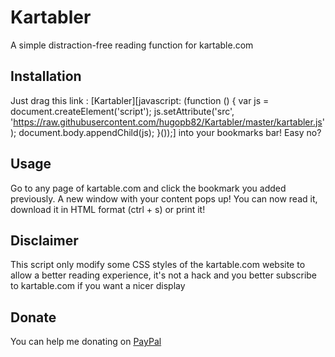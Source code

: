 # Kartabler
A simple distraction-free reading function for kartable.com
## Installation
Just drag this link : [Kartabler][javascript: (function () { var js = document.createElement('script'); js.setAttribute('src', 'https://raw.githubusercontent.com/hugopb82/Kartabler/master/kartabler.js'); document.body.appendChild(js); }());] into your bookmarks bar! Easy no?
## Usage
Go to any page of kartable.com and click the bookmark you added previously. A new window with your content pops up! You can now read it, download it in HTML format (ctrl + s) or print it!
## Disclaimer 
This script only modify some CSS styles of the kartable.com website to allow a better reading experience, it's not a hack and you better subscribe to kartable.com if you want a nicer display
## Donate
You can help me donating on [PayPal](https://www.paypal.com/cgi-bin/webscr?cmd=_s-xclick&hosted_button_id=DYEEWGNMNZMCJ)